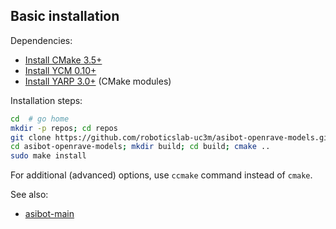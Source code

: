 ## Basic installation

Dependencies:

- [Install CMake 3.5+](https://github.com/roboticslab-uc3m/installation-guides/blob/master/install-cmake.md)
- [Install YCM 0.10+](https://github.com/roboticslab-uc3m/installation-guides/blob/master/install-ycm.md)
- [Install YARP 3.0+](https://github.com/roboticslab-uc3m/installation-guides/blob/master/install-yarp.md) (CMake modules)

Installation steps:

```bash
cd  # go home
mkdir -p repos; cd repos                                                  # create $HOME/repos and enter it
git clone https://github.com/roboticslab-uc3m/asibot-openrave-models.git  # download repository
cd asibot-openrave-models; mkdir build; cd build; cmake ..                # configure the build
sudo make install                                                         # install
```

For additional (advanced) options, use `ccmake` command instead of `cmake`.

See also:

* [asibot-main](https://github.com/roboticslab-uc3m/asibot-main)
